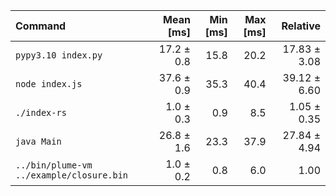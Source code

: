| Command | Mean [ms] | Min [ms] | Max [ms] | Relative |
|:---|---:|---:|---:|---:|
| `pypy3.10 index.py` | 17.2 ± 0.8 | 15.8 | 20.2 | 17.83 ± 3.08 |
| `node index.js` | 37.6 ± 0.9 | 35.3 | 40.4 | 39.12 ± 6.60 |
| `./index-rs` | 1.0 ± 0.3 | 0.9 | 8.5 | 1.05 ± 0.35 |
| `java Main` | 26.8 ± 1.6 | 23.3 | 37.9 | 27.84 ± 4.94 |
| `../bin/plume-vm ../example/closure.bin` | 1.0 ± 0.2 | 0.8 | 6.0 | 1.00 |
